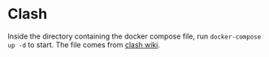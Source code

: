 # Clash

Inside the directory containing the docker compose
file, run `docker-compose up -d` to start.
The file comes from [clash wiki](https://github.com/Dreamacro/clash/wiki/clash-as-a-daemon#docker).
